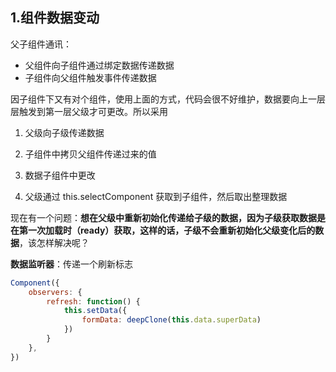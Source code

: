 ## 1.组件数据变动

父子组件通讯：

- 父组件向子组件通过绑定数据传递数据
- 子组件向父组件触发事件传递数据

因子组件下又有对个组件，使用上面的方式，代码会很不好维护，数据要向上一层层触发到第一层父级才可更改。所以采用

1. 父级向子级传递数据

2. 子组件中拷贝父组件传递过来的值

3. 数据子组件中更改
4. 父级通过 this.selectComponent 获取到子组件，然后取出整理数据

现在有一个问题：**想在父级中重新初始化传递给子级的数据，因为子级获取数据是在第一次加载时（ready）获取，这样的话，子级不会重新初始化父级变化后的数据**，该怎样解决呢？

**数据监听器**：传递一个刷新标志

```js
Component({
    observers: {
        refresh: function() {
            this.setData({
                formData: deepClone(this.data.superData)
            })
        }
    },
})
```

